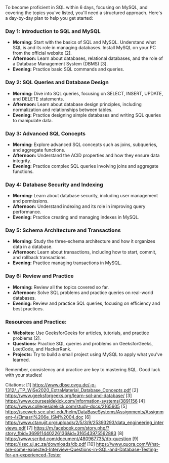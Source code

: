 To become proficient in SQL within 6 days, focusing on MySQL, and covering the topics you've listed, you'll need a structured approach. Here's a day-by-day plan to help you get started:

### Day 1: Introduction to SQL and MySQL
- **Morning:** Start with the basics of SQL and MySQL. Understand what SQL is and its role in managing databases. Install MySQL on your PC from the official website [2].
- **Afternoon:** Learn about databases, relational databases, and the role of a Database Management System (DBMS) [3].
- **Evening:** Practice basic SQL commands and queries.

### Day 2: SQL Queries and Database Design
- **Morning:** Dive into SQL queries, focusing on SELECT, INSERT, UPDATE, and DELETE statements.
- **Afternoon:** Learn about database design principles, including normalization and relationships between tables.
- **Evening:** Practice designing simple databases and writing SQL queries to manipulate data.

### Day 3: Advanced SQL Concepts
- **Morning:** Explore advanced SQL concepts such as joins, subqueries, and aggregate functions.
- **Afternoon:** Understand the ACID properties and how they ensure data integrity.
- **Evening:** Practice complex SQL queries involving joins and aggregate functions.

### Day 4: Database Security and Indexing
- **Morning:** Learn about database security, including user management and permissions.
- **Afternoon:** Understand indexing and its role in improving query performance.
- **Evening:** Practice creating and managing indexes in MySQL.

### Day 5: Schema Architecture and Transactions
- **Morning:** Study the three-schema architecture and how it organizes data in a database.
- **Afternoon:** Learn about transactions, including how to start, commit, and rollback transactions.
- **Evening:** Practice managing transactions in MySQL.

### Day 6: Review and Practice
- **Morning:** Review all the topics covered so far.
- **Afternoon:** Solve SQL problems and practice queries on real-world databases.
- **Evening:** Review and practice SQL queries, focusing on efficiency and best practices.

### Resources and Practice:
- **Websites:** Use GeeksforGeeks for articles, tutorials, and practice problems [2].
- **Questions:** Practice SQL queries and problems on GeeksforGeeks, LeetCode, and HackerRank.
- **Projects:** Try to build a small project using MySQL to apply what you've learned.

Remember, consistency and practice are key to mastering SQL. Good luck with your studies!

Citations:
[1] https://www.dbse.ovgu.de/-p-1312/_/TP_WiSe2020_ExtraMaterial_Database_Concepts.pdf
[2] https://www.geeksforgeeks.org/learn-sql-and-database/
[3] https://www.coursesidekick.com/information-systems/3891156
[4] https://www.collegesidekick.com/study-docs/2165605
[5] https://sceweb.sce.uhcl.edu/helm/DataBaseSystems/Assignments/Assignment-4/Elmasri%206e_ISM%2004.doc
[6] https://www.ctanujit.org/uploads/2/5/3/9/25393293/data_engineering_interviews.pdf
[7] https://m.facebook.com/story.php/?story_fbid=369911440226136&id=316543975562883
[8] https://www.scribd.com/document/480967735/db-question
[9] https://issc.uj.ac.za/downloads/db.pdf
[10] https://www.quora.com/What-are-some-expected-Interview-Questions-in-SQL-and-Database-Testing-for-an-experienced-Tester
